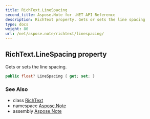 ```yaml
---
title: RichText.LineSpacing
second_title: Aspose.Note for .NET API Reference
description: RichText property. Gets or sets the line spacing
type: docs
weight: 80
url: /net/aspose.note/richtext/linespacing/
---
```

## RichText.LineSpacing property

Gets or sets the line spacing.

```csharp
public float? LineSpacing { get; set; }
```

### See Also

* class [RichText](../)
* namespace [Aspose.Note](../../richtext/)
* assembly [Aspose.Note](../../../)


